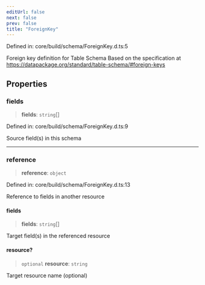 ```yaml
---
editUrl: false
next: false
prev: false
title: "ForeignKey"
---
```


Defined in: core/build/schema/ForeignKey.d.ts:5

Foreign key definition for Table Schema
Based on the specification at https://datapackage.org/standard/table-schema/#foreign-keys

## Properties

### fields

> **fields**: `string`[]

Defined in: core/build/schema/ForeignKey.d.ts:9

Source field(s) in this schema

***

### reference

> **reference**: `object`

Defined in: core/build/schema/ForeignKey.d.ts:13

Reference to fields in another resource

#### fields

> **fields**: `string`[]

Target field(s) in the referenced resource

#### resource?

> `optional` **resource**: `string`

Target resource name (optional)
